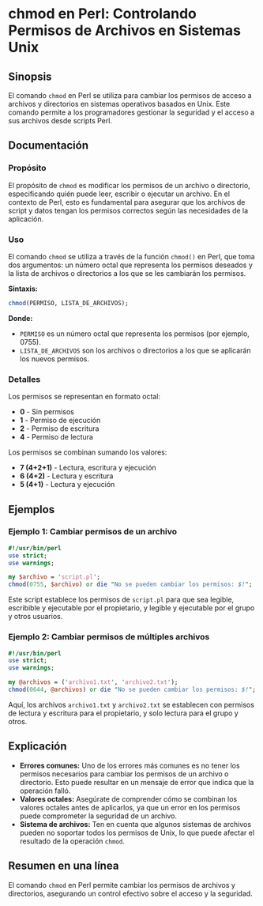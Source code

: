 <!--
Meta Description: # chmod en Perl: Controlando Permisos de Archivos en Sistemas Unix ## Sinopsis El comando `chmod` en Perl se utiliza para cambiar los permisos de acce...
Meta Keywords: los, permisos, archivos, que, perl
-->

# chmod en Perl: Controlando Permisos de Archivos en Sistemas Unix

## Sinopsis
El comando `chmod` en Perl se utiliza para cambiar los permisos de acceso a archivos y directorios en sistemas operativos basados en Unix. Este comando permite a los programadores gestionar la seguridad y el acceso a sus archivos desde scripts Perl.

## Documentación
### Propósito
El propósito de `chmod` es modificar los permisos de un archivo o directorio, especificando quién puede leer, escribir o ejecutar un archivo. En el contexto de Perl, esto es fundamental para asegurar que los archivos de script y datos tengan los permisos correctos según las necesidades de la aplicación.

### Uso
El comando `chmod` se utiliza a través de la función `chmod()` en Perl, que toma dos argumentos: un número octal que representa los permisos deseados y la lista de archivos o directorios a los que se les cambiarán los permisos.

**Sintaxis:**
```perl
chmod(PERMISO, LISTA_DE_ARCHIVOS);
```

**Donde:**
- `PERMISO` es un número octal que representa los permisos (por ejemplo, 0755).
- `LISTA_DE_ARCHIVOS` son los archivos o directorios a los que se aplicarán los nuevos permisos.

### Detalles
Los permisos se representan en formato octal:
- **0** - Sin permisos
- **1** - Permiso de ejecución
- **2** - Permiso de escritura
- **4** - Permiso de lectura

Los permisos se combinan sumando los valores:
- **7 (4+2+1)** - Lectura, escritura y ejecución
- **6 (4+2)** - Lectura y escritura
- **5 (4+1)** - Lectura y ejecución

## Ejemplos
### Ejemplo 1: Cambiar permisos de un archivo
```perl
#!/usr/bin/perl
use strict;
use warnings;

my $archivo = 'script.pl';
chmod(0755, $archivo) or die "No se pueden cambiar los permisos: $!";
```
Este script establece los permisos de `script.pl` para que sea legible, escribible y ejecutable por el propietario, y legible y ejecutable por el grupo y otros usuarios.

### Ejemplo 2: Cambiar permisos de múltiples archivos
```perl
#!/usr/bin/perl
use strict;
use warnings;

my @archivos = ('archivo1.txt', 'archivo2.txt');
chmod(0644, @archivos) or die "No se pueden cambiar los permisos: $!";
```
Aquí, los archivos `archivo1.txt` y `archivo2.txt` se establecen con permisos de lectura y escritura para el propietario, y solo lectura para el grupo y otros.

## Explicación
- **Errores comunes:** Uno de los errores más comunes es no tener los permisos necesarios para cambiar los permisos de un archivo o directorio. Esto puede resultar en un mensaje de error que indica que la operación falló.
- **Valores octales:** Asegúrate de comprender cómo se combinan los valores octales antes de aplicarlos, ya que un error en los permisos puede comprometer la seguridad de un archivo.
- **Sistema de archivos:** Ten en cuenta que algunos sistemas de archivos pueden no soportar todos los permisos de Unix, lo que puede afectar el resultado de la operación `chmod`.

## Resumen en una línea
El comando `chmod` en Perl permite cambiar los permisos de archivos y directorios, asegurando un control efectivo sobre el acceso y la seguridad.